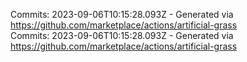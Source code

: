 Commits: 2023-09-06T10:15:28.093Z - Generated via https://github.com/marketplace/actions/artificial-grass
<br>
Commits: 2023-09-06T10:15:28.093Z - Generated via https://github.com/marketplace/actions/artificial-grass
<br>
